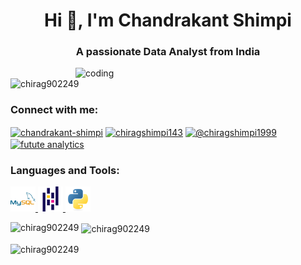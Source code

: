 <h1 align="center">Hi 👋, I'm Chandrakant Shimpi</h1>
<h3 align="center">A passionate Data Analyst from India</h3>

<img align="right" alt="coding" width="400" src="https://user-images.githubusercontent.com/55389276/140866485-8fb1c876-9a8f-4d6a-98dc-08c4981eaf70.gif">

<p align="left"> <img src="https://komarev.com/ghpvc/?username=chirag902249&label=Profile%20views&color=0e75b6&style=flat" alt="chirag902249" /> </p>

<h3 align="left">Connect with me:</h3>
<p align="left">
<a href="https://linkedin.com/in/chandrakant-shimpi" target="blank"><img align="center" src="https://raw.githubusercontent.com/rahuldkjain/github-profile-readme-generator/master/src/images/icons/Social/linked-in-alt.svg" alt="chandrakant-shimpi" height="30" width="40" /></a>
<a href="https://instagram.com/chiragshimpi143" target="blank"><img align="center" src="https://raw.githubusercontent.com/rahuldkjain/github-profile-readme-generator/master/src/images/icons/Social/instagram.svg" alt="chiragshimpi143" height="30" width="40" /></a>
<a href="https://medium.com/@chiragshimpi1999" target="blank"><img align="center" src="https://raw.githubusercontent.com/rahuldkjain/github-profile-readme-generator/master/src/images/icons/Social/medium.svg" alt="@chiragshimpi1999" height="30" width="40" /></a>
<a href="https://www.youtube.com/c/futute analytics" target="blank"><img align="center" src="https://raw.githubusercontent.com/rahuldkjain/github-profile-readme-generator/master/src/images/icons/Social/youtube.svg" alt="futute analytics" height="30" width="40" /></a>
</p>

<h3 align="left">Languages and Tools:</h3>
<p align="left"> <a href="https://www.mysql.com/" target="_blank" rel="noreferrer"> <img src="https://raw.githubusercontent.com/devicons/devicon/master/icons/mysql/mysql-original-wordmark.svg" alt="mysql" width="40" height="40"/> </a> <a href="https://pandas.pydata.org/" target="_blank" rel="noreferrer"> <img src="https://raw.githubusercontent.com/devicons/devicon/2ae2a900d2f041da66e950e4d48052658d850630/icons/pandas/pandas-original.svg" alt="pandas" width="40" height="40"/> </a> <a href="https://www.python.org" target="_blank" rel="noreferrer"> <img src="https://raw.githubusercontent.com/devicons/devicon/master/icons/python/python-original.svg" alt="python" width="40" height="40"/> </a> </p>

<p><img align="left" src="https://github-readme-stats.vercel.app/api/top-langs?username=chirag902249&show_icons=true&locale=en&layout=compact" alt="chirag902249" /></p>

<p>&nbsp;<img align="center" src="https://github-readme-stats.vercel.app/api?username=chirag902249&show_icons=true&locale=en" alt="chirag902249" /></p>

<p><img align="center" src="https://github-readme-streak-stats.herokuapp.com/?user=chirag902249&" alt="chirag902249" /></p>

